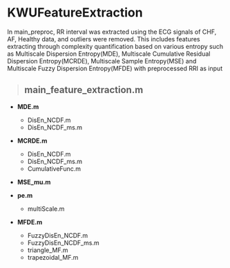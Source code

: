 ﻿# KWUFeatureExtraction
In main_preproc, RR interval was extracted using the ECG signals of CHF, AF, Healthy data, and outliers were removed.
This includes features extracting through complexity quantification based on various entropy such as Multiscale Dispersion Entropy(MDE), Multiscale Cumulative Residual Dispersion Entropy(MCRDE), Multiscale Sample Entropy(MSE) and Multiscale Fuzzy Dispersion Entropy(MFDE) with preprocessed RRI as input


> ## **main_feature_extraction.m** ##
+ **MDE.m**
  - DisEn_NCDF.m 
  - DisEn_NCDF_ms.m

+ **MCRDE.m**
  - DisEn_NCDF.m 
  - DisEn_NCDF_ms.m
  - CumulativeFunc.m

+ **MSE_mu.m**

+ **pe.m**
  - multiScale.m 
 
 + **MFDE.m**
	 - FuzzyDisEn_NCDF.m
	 - FuzzyDisEn_NCDF_ms.m
	 - triangle_MF.m
	 - trapezoidal_MF.m

